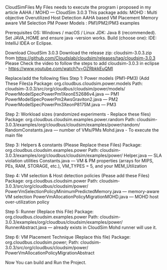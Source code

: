 CloudSimFiles
My Files needs to execute the program i proposed in my article
AAHA / MOHD — CloudSim 3.0.3 
This package adds:
MOHD  : Multi objective Overutilized Host Detection
AAHA based VM Placement 
Memory aware VM Selection
PM Power Models  : PM1/PM2/PM3 examples


Prerequisites
OS: Windows / macOS / Linux
JDK: Java 8 (recommended). Set JAVA_HOME and ensure java -version works.
Build (choose one):
IDE: IntelliJ IDEA or Eclipse.


Download CloudSim 3.0.3
Download the release zip: cloudsim-3.0.3.zip from
https://github.com/Cloudslab/cloudsim/releases/tag/cloudsim-3.0.3
Please Check the video to follow the steps to add cloudsim-3.0.3 in eclipse - https://www.youtube.com/watch?v=OZRbkkEuQMI


Replace/add the following files
Step 1: Power models (PM1–PM3) (Add These Files)a
Package: org.cloudbus.cloudsim.power.models
Path: cloudsim-3.0.3/src/org/cloudbus/cloudsim/power/models/
PowerModelSpecPowerPm1XeonE52686v4.java — PM1
PowerModelSpecPowerPm2AwsGraviton2.java — PM2
PowerModelSpecPowerPm3XeonP8175M.java — PM3

Step 2: Workload sizes (randomized experiments - Replace these files)
Package: org.cloudbus.cloudsim.examples.power.random
Path: cloudsim-3.0.3/examples/org/cloudbus/cloudsim/examples/power/random/
RandomConstants.java — number of VMs/PMs
Mohd.java - To execute the main file

Step 3: Helpers & constants (Please Replace these Files)
Package: org.cloudbus.cloudsim.examples.power
Path: cloudsim-3.0.3/examples/org/cloudbus/cloudsim/examples/power/
Helper.java — SLA violation utilities
Constants.java — VM & PM properties (arrays for MIPS, PEs, RAM, STORAGE, etc.), VM_TYPES = 5, and your MEM_Utilization

Step 4: VM selection & Host detection policies (Pease add these Files)
Package: org.cloudbus.cloudsim.power
Path: cloudsim-3.0.3/src/org/cloudbus/cloudsim/power/
PowerVmSelectionPolicyMinimumPredictedMemory.java — memory-aware VM selection
PowerVmAllocationPolicyMigrationMOHD.java — MOHD host over-utilization policy 

Step 5: Runner (Replace this File)
Package: org.cloudbus.cloudsim.examples.power
Path: cloudsim-3.0.3/examples/org/cloudbus/cloudsim/examples/power/
RunnerAbstract.java — already exists in CloudSim Mohd runner will use it.

Step 6: VM Placement Technique (Replace this file)
Package: org.cloudbus.cloudsim.power; 
Path: cloudsim-3.0.3/src/org/cloudbus/cloudsim/power/
PowerVmAllocationPolicyMigrationAbstract

Now You can build and Run the Project.
